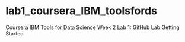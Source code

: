 # lab1_coursera_IBM_toolsfords
Coursera
IBM
Tools for Data Science 
Week 2 
Lab 1:
GitHub Lab
Getting Started
